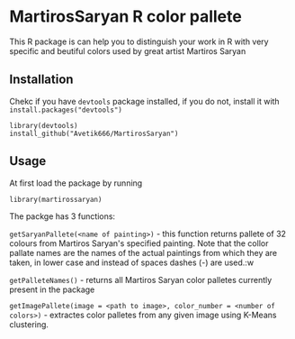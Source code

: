 # MartirosSaryan R color pallete

This R package is can help you to distinguish your work in R with very specific and beutiful colors used by great artist Martiros Saryan

## Installation

Chekc if you have `devtools` package installed, if you do not, install it with
`install.packages("devtools")`

```
library(devtools)
install_github("Avetik666/MartirosSaryan")
```

## Usage

At first load the package by running

```
library(martirossaryan)
```

The packge has 3 functions:

`getSaryanPallete(<name of painting>)` - this function returns pallete of 32
colours from Martiros Saryan's specified painting. Note that the collor pallate
names are the names of the actual paintings from which they are taken, in lower
case and instead of spaces dashes (-) are used.:w

`getPalleteNames()` - returns all Martiros Saryan color palletes currently
present in the package

`getImagePallete(image = <path to image>, color_number = <number of colors>)` -
extractes color palletes from any given image using K-Means clustering.
